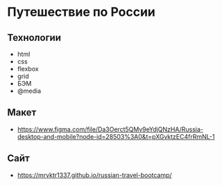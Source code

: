 # Путешествие по России 

## Технологии 
- html
- css
- flexbox
- grid
- БЭМ
- @media

## Макет
- https://www.figma.com/file/Da3Oerct5QMv9eYdjQNzHA/Russia-desktop-and-mobile?node-id=28503%3A0&t=pXGvktzEC4frRmNL-1

## Сайт
- https://mrvktr1337.github.io/russian-travel-bootcamp/
